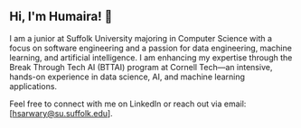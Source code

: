 ## Hi, I'm Humaira! 👋


I am a junior at Suffolk University majoring in Computer Science with a focus on software engineering and a passion for data engineering, machine learning, and artificial intelligence. I am enhancing my expertise through the Break Through Tech AI (BTTAI) program at Cornell Tech—an intensive, hands-on experience in data science, AI, and machine learning applications.

Feel free to connect with me on LinkedIn or reach out via email: [hsarwary@su.suffolk.edu].

